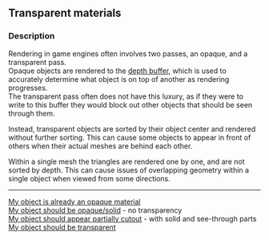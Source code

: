 ## Transparent materials

### Description
Rendering in game engines often involves two passes, an opaque, and a transparent pass.  
Opaque objects are rendered to the [depth buffer](https://en.wikipedia.org/wiki/Z-buffering), which is used to accurately determine what object is on top of another as rendering progresses.  
The transparent pass often does not have this luxury, as if they were to write to this buffer they would block out other objects that should be seen through them.  

Instead, transparent objects are sorted by their object center and rendered without further sorting. This can cause some objects to appear in front of others when their actual meshes are behind each other.  

Within a single mesh the triangles are rendered one by one, and are not sorted by depth. This can cause issues of overlapping geometry within a single object when viewed from some directions.  

---

[My object is already an opaque material](Opaque%20Materials.md)  
[My object should be opaque/solid](Transparent%20To%20Opaque.md) - no transparency  
[My object should appear partially cutout](Transparent%20To%20Cutout.md) - with solid and see-through parts  
[My object should be transparent](Transparency%20Options.md)